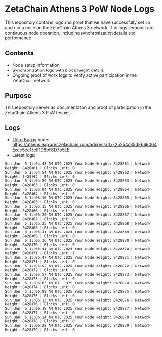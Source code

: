 # ZetaChain Athens 3 PoW Node Logs
This repository contains logs and proof that we have successfully set up and run a node on the ZetaChain Athens 3 network. The logs demonstrate continuous node operation, including synchronization details and performance.

## Contents
- Node setup information
- Synchronization logs with block height details
- Ongoing proof of work logs to verify active participation in the ZetaChain network

## Purpose
This repository serves as documentation and proof of participation in the ZetaChain Athens 3 PoW testnet.

## Logs

- [Third Bunny](https://thirdbunny.xyz/) node: https://athens.explorer.zetachain.com/address/0x225254d35dE666064Eccc5ce16eF1D8bF8D7b5EE
- Latest logs:
```
Sun Jan  5 11:04:48 AM UTC 2025 Your Node Height: 8428861 | Network Height: 8428861 | Blocks Left: 0
Sun Jan  5 11:04:54 AM UTC 2025 Your Node Height: 8428862 | Network Height: 8428862 | Blocks Left: 0
Sun Jan  5 11:04:59 AM UTC 2025 Your Node Height: 8428863 | Network Height: 8428863 | Blocks Left: 0
Sun Jan  5 11:05:04 AM UTC 2025 Your Node Height: 8428864 | Network Height: 8428864 | Blocks Left: 0
Sun Jan  5 11:05:10 AM UTC 2025 Your Node Height: 8428865 | Network Height: 8428865 | Blocks Left: 0
Sun Jan  5 11:05:15 AM UTC 2025 Your Node Height: 8428866 | Network Height: 8428866 | Blocks Left: 0
Sun Jan  5 11:05:20 AM UTC 2025 Your Node Height: 8428867 | Network Height: 8428867 | Blocks Left: 0
Sun Jan  5 11:05:25 AM UTC 2025 Your Node Height: 8428868 | Network Height: 8428868 | Blocks Left: 0
Sun Jan  5 11:05:31 AM UTC 2025 Your Node Height: 8428869 | Network Height: 8428869 | Blocks Left: 0
Sun Jan  5 11:05:36 AM UTC 2025 Your Node Height: 8428870 | Network Height: 8428870 | Blocks Left: 0
Sun Jan  5 11:05:41 AM UTC 2025 Your Node Height: 8428870 | Network Height: 8428871 | Blocks Left: 1
Sun Jan  5 11:05:47 AM UTC 2025 Your Node Height: 8428871 | Network Height: 8428871 | Blocks Left: 0
Sun Jan  5 11:05:52 AM UTC 2025 Your Node Height: 8428872 | Network Height: 8428872 | Blocks Left: 0
Sun Jan  5 11:05:57 AM UTC 2025 Your Node Height: 8428873 | Network Height: 8428873 | Blocks Left: 0
Sun Jan  5 11:06:03 AM UTC 2025 Your Node Height: 8428874 | Network Height: 8428874 | Blocks Left: 0
Sun Jan  5 11:06:08 AM UTC 2025 Your Node Height: 8428875 | Network Height: 8428875 | Blocks Left: 0
Sun Jan  5 11:06:13 AM UTC 2025 Your Node Height: 8428876 | Network Height: 8428876 | Blocks Left: 0
Sun Jan  5 11:06:18 AM UTC 2025 Your Node Height: 8428877 | Network Height: 8428877 | Blocks Left: 0
Sun Jan  5 11:06:24 AM UTC 2025 Your Node Height: 8428878 | Network Height: 8428878 | Blocks Left: 0
Sun Jan  5 11:06:29 AM UTC 2025 Your Node Height: 8428879 | Network Height: 8428879 | Blocks Left: 0
```
